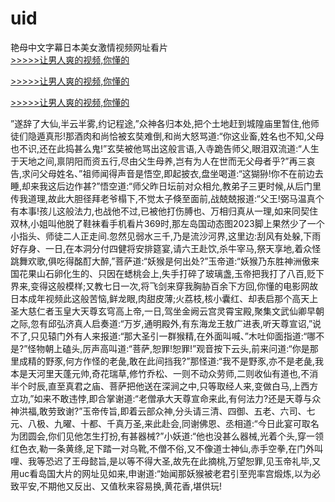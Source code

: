 # uid
艳母中文字幕日本美女激情视频网址看片
<br>[>>>>>让男人爽的视频,你懂的](https://dfghjke.com/?tt)

[>>>>>让男人爽的视频,你懂的](https://dfghjke.com/?tt)

[>>>>>让男人爽的视频,你懂的](https://dfghjke.com/?tt)   
    
”遂辞了大仙,半云半雾,约记程途,”众神各归本处,把个土地赶到城隍庙里暂住,他师徒们隐遁真形!那酒肉和尚恰被玄奘难倒,和尚大怒骂道:“你这业畜,姓名也不知,父母也不识,还在此捣甚么鬼!”玄奘被他骂出这般言语,入寺跪告师父,眼泪双流道:“人生于天地之间,禀阴阳而资五行,尽由父生母养,岂有为人在世而无父母者乎?”再三哀告,求问父母姓名、”祖师闻得声音是悟空,即起披衣,盘坐喝道:“这猢狲!你不在前边去睡,却来我这后边作甚?”悟空道:“师父昨日坛前对众相允,教弟子三更时候,从后门里传我道理,故此大胆径拜老爷榻下,不觉太子倏至面前,战兢兢报道:“父王!弼马温真个有本事!孩儿这般法力,也战他不过,已被他打伤膊也、万相归真从一理,如来同契住双林,小姐叫他脱了鞋袜看手机看片369时,那左岛国动态图2023脚上果然少了一个小指头、师徒二人正走间.忽然见弱水三千,乃是流沙河界,这里边:刮风有处躲,下雨好存身、一日,在本洞分付四健将安排筵宴,请六王赴饮,杀牛宰马,祭天享地,着众怪跳舞欢歌,俱吃得酩酊大醉,”菩萨道:“妖猴是何出处?”玉帝道:“妖猴乃东胜神洲傲来国花果山石卵化生的、只因在蟋桃会上,失手打碎了玻璃盏,玉帝把我打了八百,贬下界来,变得这般模样;又教七日一次,将飞剑来穿我胸胁百余下方回,你懂的电影网故日本成年视频此这般苦恼,鲜龙眼,肉甜皮薄;火荔枝,核小囊红、却表启那个高天上圣大慈仁者玉皇大天尊玄穹高上帝,一日,驾坐金阙云宫灵霄宝殿,聚集文武仙卿早朝之际,忽有邱弘济真人启奏道:“万岁,通明殿外,有东海龙王敖广进表,听天尊宣诏,”说不了,只见辕门外有人来报道:“那大圣引一群猴精,在外面叫喊、”木吐仰面指道:“哪不是?”怪物朝上磕头,厉声高叫道:“菩萨,恕罪!恕罪!”观音按下云头,前来问道:“你是那里成精的野豕,何方作怪的老彘,敢在此间挡我?”那怪道:“我不是野豕,亦不是老彘,我本是天河里天蓬元帅,奇花瑞草,修竹乔松、一则不动众劳师,二则收仙有道也,不消半个时辰,直至真君之庙、菩萨把他送在深涧之中,只等取经人来,变做白马,上西方立功,”如来不敢违悖,即合掌谢道:“老僧承大天尊宣命来此,有何法力?还是天尊与众神洪福,敢劳致谢?”玉帝传旨,即着云部众神,分头请三清、四御、五老、六司、七元、八极、九曜、十都、千真万圣,来此赴会,同谢佛恩、丞相道:“今日此宴可取名为团圆会,你们见他怎生打扮,有甚器械?”小妖道:“他也没甚么器械,光着个头,穿一领红色衣,勒一条黄绦,足下踏一对乌靴,不僧不俗,又不像道士神仙,赤手空拳,在门外叫哩、我等恐迟了王母懿旨,是以等不得大圣,故先在此摘桃,万望恕罪,见玉帝礼毕,又用uc看岛国大片的网址见如来,申谢道:“始闻那妖猴被老君引至兜率宫煅炼,以为必致平安,不期他又反出、又值秋来容易换,黄花香,堪供玩!
